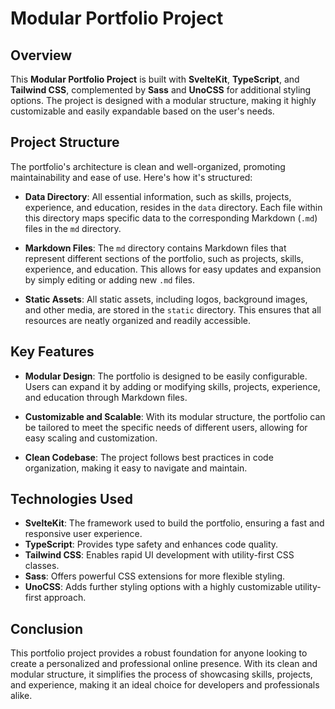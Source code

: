 # Modular Portfolio Project

## Overview

This **Modular Portfolio Project** is built with **SvelteKit**, **TypeScript**, and **Tailwind CSS**, complemented by **Sass** and **UnoCSS** for additional styling options. The project is designed with a modular structure, making it highly customizable and easily expandable based on the user's needs.

## Project Structure

The portfolio's architecture is clean and well-organized, promoting maintainability and ease of use. Here's how it's structured:

- **Data Directory**: All essential information, such as skills, projects, experience, and education, resides in the `data` directory. Each file within this directory maps specific data to the corresponding Markdown (`.md`) files in the `md` directory.
  
- **Markdown Files**: The `md` directory contains Markdown files that represent different sections of the portfolio, such as projects, skills, experience, and education. This allows for easy updates and expansion by simply editing or adding new `.md` files.

- **Static Assets**: All static assets, including logos, background images, and other media, are stored in the `static` directory. This ensures that all resources are neatly organized and readily accessible.

## Key Features

- **Modular Design**: The portfolio is designed to be easily configurable. Users can expand it by adding or modifying skills, projects, experience, and education through Markdown files.

- **Customizable and Scalable**: With its modular structure, the portfolio can be tailored to meet the specific needs of different users, allowing for easy scaling and customization.

- **Clean Codebase**: The project follows best practices in code organization, making it easy to navigate and maintain.

## Technologies Used

- **SvelteKit**: The framework used to build the portfolio, ensuring a fast and responsive user experience.
- **TypeScript**: Provides type safety and enhances code quality.
- **Tailwind CSS**: Enables rapid UI development with utility-first CSS classes.
- **Sass**: Offers powerful CSS extensions for more flexible styling.
- **UnoCSS**: Adds further styling options with a highly customizable utility-first approach.

## Conclusion

This portfolio project provides a robust foundation for anyone looking to create a personalized and professional online presence. With its clean and modular structure, it simplifies the process of showcasing skills, projects, and experience, making it an ideal choice for developers and professionals alike.
